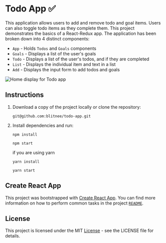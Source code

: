 # Todo App :white_check_mark:

This application allows users to add and remove todo and goal items. Users can also toggle todo items as they complete them. This project demonstrates the basics of a React-Redux app. The application has been broken down into 4 distinct components:
* `App` - Holds `Todos` and `Goals` components
* `Goals` - Displays a list of the user's goals
* `Todo` - Displays a list of the user's todos, and if they are completed
* `List` - Displays the individual item and text in a list
* `Add` - Displays the input form to add todos and goals

![Home display for Todo app](https://raw.githubusercontent.com/blitnee/todo-app/master/src/img/todo-home.png)

## Instructions

1. Download a copy of the project locally or clone the repository:

    `git@github.com:blitnee/todo-app.git`

2. Install dependencies and run:

    `npm install`

    `npm start`

    if you are using yarn

    `yarn install`

    `yarn start`

## Create React App
This project was bootstrapped with [Create React App](https://github.com/facebookincubator/create-react-app). You can find more information on how to perform common tasks in the project [`README`](https://github.com/facebookincubator/create-react-app/blob/master/packages/react-scripts/template/README.md).

## License
This project is licensed under the MIT [License](https://github.com/computationalcore/myreads/blob/master/LICENSE) - see the LICENSE file for details.
